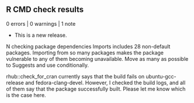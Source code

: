 ## R CMD check results

0 errors | 0 warnings | 1 note

* This is a new release.

N  checking package dependencies
   Imports includes 28 non-default packages.
   Importing from so many packages makes the package vulnerable to any of
   them becoming unavailable.  Move as many as possible to Suggests and
   use conditionally.
   


rhub::check_for_cran currently says that the build fails on ubuntu-gcc-release and fedora-clang-devel.
However, I checked the build logs, and all of them say that the package successfully built. Please let me know
which is the case here.

